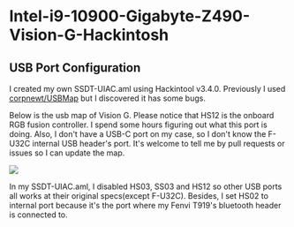 # Intel-i9-10900-Gigabyte-Z490-Vision-G-Hackintosh  

## USB Port Configuration  

I created my own SSDT-UIAC.aml using Hackintool v3.4.0. Previously I used [corpnewt/USBMap](https://github.com/corpnewt/USBMap) but I discovered it has some bugs.  

Below is the usb map of Vision G. Please notice that HS12 is the onboard RGB fusion controller. I spend some hours figuring out what this port is doing. Also, I don't have a USB-C port on my case, so I don't know the F-U32C internal USB header's port. It's welcome to tell me by pull requests or issues so I can update the map.  

![](USB-Map/USB-Map.png)

In my SSDT-UIAC.aml, I disabled HS03, SS03 and HS12 so other USB ports all works at their original specs(except F-U32C). Besides, I set HS02 to internal port because it's the port where my Fenvi T919's bluetooth header is connected to.